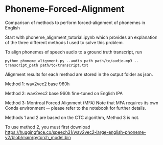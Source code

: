 # Phoneme-Forced-Alignment
Comparison of methods to perform forced-alignment of phonemes in English

Start with phoneme_alignment_tutorial.ipynb which provides an explanation of the three different methods I used to solve this problem.

To align phonemes of speech audio to a ground truth transcript, run 

    python phoneme_alignment.py --audio_path path/to/audio.mp3 --transcript_path path/to/transcript.txt
    
Alignment results for each method are stored in the output folder as json.

Method 1: wav2vec2 base 960h

Method 2: wav2vec2 base 960h fine-tuned on English IPA

Method 3: Montreal Forced Alignment (MFA)
Note that MFA requires its own Conda environment -- please refer to the notebook for further details.

Methods 1 and 2 are based on the CTC algorithm, Method 3 is not.

To use method 2, you must first download https://huggingface.co/speech31/wav2vec2-large-english-phoneme-v2/blob/main/pytorch_model.bin
